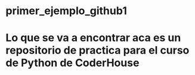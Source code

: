 # primer_ejemplo_github1
# Lo que se va a encontrar aca es un repositorio de practica para el curso de Python de CoderHouse
